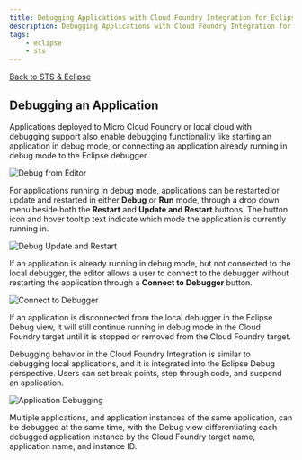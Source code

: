```yaml
---
title: Debugging Applications with Cloud Foundry Integration for Eclipse
description: Debugging Applications with Cloud Foundry Integration for Eclipse
tags:
    - eclipse
    - sts
---
```


[Back to STS & Eclipse](/tools/sts/sts-eclipse.html)

## Debugging an Application

   Applications deployed to Micro Cloud Foundry or local cloud with debugging support also enable debugging functionality like starting an application
   in debug mode, or connecting an application already running in debug mode to the Eclipse debugger.

   ![Debug from Editor](/images/screenshots/configuring-STS/cf_eclipse_editor_debug.png)

   For applications running in debug mode, applications can be restarted or update and restarted in either **Debug** or **Run** mode,
   through a drop down menu beside both the **Restart** and **Update and Restart** buttons.
   The button icon and hover tooltip text indicate which mode the application is currently running in.

   ![Debug Update and Restart](/images/screenshots/configuring-STS/cf_eclipse_editor_updaterestart_debug.png)

   If an application is already running in debug mode, but not connected to the local debugger, the editor allows a user to
   connect to the debugger without restarting the application through a **Connect to Debugger** button.

   ![Connect to Debugger](/images/screenshots/configuring-STS/cf_eclipse_editor_connect_to_debugger.png)

   If an application is disconnected from the local debugger in the Eclipse Debug view, it will still continue running in
   debug mode in the Cloud Foundry target until it is stopped or removed from the Cloud Foundry target.

   Debugging behavior in the Cloud Foundry Integration is similar to debugging local applications, and it is integrated
   into the Eclipse Debug perspective. Users can set break points, step through code, and suspend an application.

   ![Application Debugging](/images/screenshots/configuring-STS/cf_eclipse_debugging_app.png)

   Multiple applications, and application instances of the same application, can be debugged at the same time, with the Debug view differentiating each debugged application instance by the Cloud Foundry target
   name, application name, and instance ID.